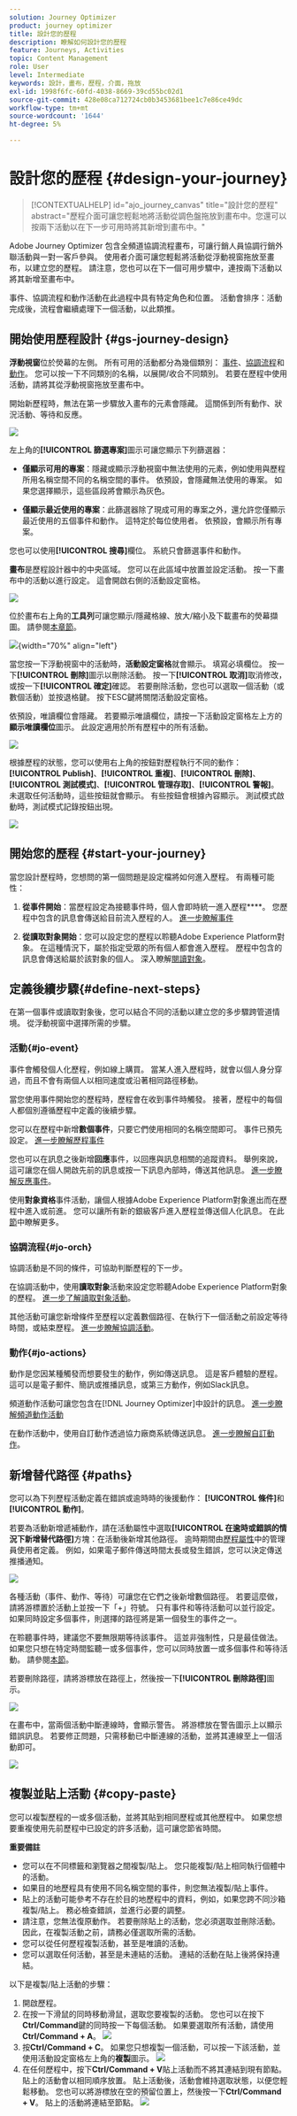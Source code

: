 ```yaml
---
solution: Journey Optimizer
product: journey optimizer
title: 設計您的歷程
description: 瞭解如何設計您的歷程
feature: Journeys, Activities
topic: Content Management
role: User
level: Intermediate
keywords: 設計，畫布，歷程，介面，拖放
exl-id: 1998f6fc-60fd-4038-8669-39cd55bc02d1
source-git-commit: 428e08ca712724cb0b3453681bee1c7e86ce49dc
workflow-type: tm+mt
source-wordcount: '1644'
ht-degree: 5%

---
```


# 設計您的歷程 {#design-your-journey}

>[!CONTEXTUALHELP]
>id="ajo_journey_canvas"
>title="設計您的歷程"
>abstract="歷程介面可讓您輕鬆地將活動從調色盤拖放到畫布中。您還可以按兩下活動以在下一步可用時將其新增到畫布中。"

Adobe Journey Optimizer 包含全頻道協調流程畫布，可讓行銷人員協調行銷外聯活動與一對一客戶參與。 使用者介面可讓您輕鬆將活動從浮動視窗拖放至畫布，以建立您的歷程。 請注意，您也可以在下一個可用步驟中，連按兩下活動以將其新增至畫布中。

事件、協調流程和動作活動在此過程中具有特定角色和位置。 活動會排序：活動完成後，流程會繼續處理下一個活動，以此類推。

## 開始使用歷程設計 {#gs-journey-design}

**浮動視窗**&#x200B;位於熒幕的左側。 所有可用的活動都分為幾個類別： [事件](#jo-event)、[協調流程](#jo-orch)和[動作](#jo-actions)。 您可以按一下不同類別的名稱，以展開/收合不同類別。 若要在歷程中使用活動，請將其從浮動視窗拖放至畫布中。

開始新歷程時，無法在第一步驟放入畫布的元素會隱藏。 這關係到所有動作、狀況活動、等待和反應。

![](assets/journey38.png)

左上角的&#x200B;**[!UICONTROL 篩選專案]**&#x200B;圖示可讓您顯示下列篩選器：

* **僅顯示可用的專案**：隱藏或顯示浮動視窗中無法使用的元素，例如使用與歷程所用名稱空間不同的名稱空間的事件。 依預設，會隱藏無法使用的專案。 如果您選擇顯示，這些區段將會顯示為灰色。

* **僅顯示最近使用的專案**：此篩選器除了現成可用的專案之外，還允許您僅顯示最近使用的五個事件和動作。 這特定於每位使用者。 依預設，會顯示所有專案。

您也可以使用&#x200B;**[!UICONTROL 搜尋]**&#x200B;欄位。 系統只會篩選事件和動作。

**畫布**&#x200B;是歷程設計器中的中央區域。 您可以在此區域中放置並設定活動。 按一下畫布中的活動以進行設定。 這會開啟右側的活動設定窗格。

![](assets/journey39.png)

位於畫布右上角的&#x200B;**工具列**&#x200B;可讓您顯示/隱藏格線、放大/縮小及下載畫布的熒幕擷圖。 請參閱[本章節](../building-journeys/journey-properties.md#timeout_and_error)。

<!--and show/hide timeout and error paths-->

![](assets/toolbar.png){width="70%" align="left"}

當您按一下浮動視窗中的活動時，**活動設定窗格**&#x200B;就會顯示。 填寫必填欄位。 按一下&#x200B;**[!UICONTROL 刪除]**&#x200B;圖示以刪除活動。 按一下&#x200B;**[!UICONTROL 取消]**&#x200B;取消修改，或按一下&#x200B;**[!UICONTROL 確定]**&#x200B;確認。 若要刪除活動，您也可以選取一個活動（或數個活動）並按退格鍵。 按下ESC鍵將關閉活動設定窗格。

依預設，唯讀欄位會隱藏。 若要顯示唯讀欄位，請按一下活動設定窗格左上方的&#x200B;**顯示唯讀欄位**&#x200B;圖示。 此設定適用於所有歷程中的所有活動。

![](assets/journey59bis.png)

根據歷程的狀態，您可以使用右上角的按鈕對歷程執行不同的動作： **[!UICONTROL Publish]**、**[!UICONTROL 重複]**、**[!UICONTROL 刪除]**、**[!UICONTROL 測試模式]**、**[!UICONTROL 管理存取]**、**[!UICONTROL 警報]**。 未選取任何活動時，這些按鈕就會顯示。 有些按鈕會根據內容顯示。 測試模式啟動時，測試模式記錄按鈕出現。

![](assets/journey41.png)

## 開始您的歷程 {#start-your-journey}

當您設計歷程時，您想問的第一個問題是設定檔將如何進入歷程。 有兩種可能性：

1. **從事件開始**：當歷程設定為接聽事件時，個人會即時統一進入歷程&#x200B;****。 您歷程中包含的訊息會傳送給目前流入歷程的人。 [進一步瞭解事件](../event/about-events.md)

1. **從讀取對象開始**：您可以設定您的歷程以聆聽Adobe Experience Platform對象。 在這種情況下，屬於指定受眾的所有個人都會進入歷程。 歷程中包含的訊息會傳送給屬於該對象的個人。 深入瞭解[閱讀對象](read-audience.md)。

## 定義後續步驟{#define-next-steps}

在第一個事件或讀取對象後，您可以結合不同的活動以建立您的多步驟跨管道情境。 從浮動視窗中選擇所需的步驟。

### 活動{#jo-event}

事件會觸發個人化歷程，例如線上購買。 當某人進入歷程時，就會以個人身分穿過，而且不會有兩個人以相同速度或沿著相同路徑移動。

當您使用事件開始您的歷程時，歷程會在收到事件時觸發。 接著，歷程中的每個人都個別遵循歷程中定義的後續步驟。

您可以在歷程中新增&#x200B;**數個事件**，只要它們使用相同的名稱空間即可。 事件已預先設定。 [進一步瞭解歷程事件](about-journey-activities.md#event-activities)

您也可以在訊息之後新增&#x200B;**回應**&#x200B;事件，以回應與訊息相關的追蹤資料。 舉例來說，這可讓您在個人開啟先前的訊息或按一下訊息內部時，傳送其他訊息。 [進一步瞭解反應事件](reaction-events.md)。

使用&#x200B;**對象資格**&#x200B;事件活動，讓個人根據Adobe Experience Platform對象進出而在歷程中進入或前進。 您可以讓所有新的銀級客戶進入歷程並傳送個人化訊息。 在此[節](audience-qualification-events.md)中瞭解更多。

### 協調流程{#jo-orch}

協調活動是不同的條件，可協助判斷歷程的下一步。

在協調活動中，使用&#x200B;**讀取對象**&#x200B;活動來設定您聆聽Adobe Experience Platform對象的歷程。 [進一步了解讀取對象活動](read-audience.md)。

其他活動可讓您新增條件至歷程以定義數個路徑、在執行下一個活動之前設定等待時間，或結束歷程。 [進一步瞭解協調活動](about-journey-activities.md#orchestration-activities)。

### 動作{#jo-actions}

動作是您因某種觸發而想要發生的動作，例如傳送訊息。 這是客戶體驗的歷程。 這可以是電子郵件、簡訊或推播訊息，或第三方動作，例如Slack訊息。

頻道動作活動可讓您包含在[!DNL Journey Optimizer]中設計的訊息。 [進一步瞭解頻道動作活動](journeys-message.md)

在動作活動中，使用自訂動作透過協力廠商系統傳送訊息。 [進一步瞭解自訂動作](about-journey-activities.md#action-activities)。

## 新增替代路徑 {#paths}

您可以為下列歷程活動定義在錯誤或逾時時的後援動作： **[!UICONTROL 條件]**&#x200B;和&#x200B;**[!UICONTROL 動作]**。

若要為活動新增遞補動作，請在活動屬性中選取&#x200B;**[!UICONTROL 在逾時或錯誤的情況下新增替代路徑]**&#x200B;方塊：在活動後新增其他路徑。 逾時期間由[歷程屬性](../building-journeys/journey-properties.md)中的管理員使用者定義。 例如，如果電子郵件傳送時間太長或發生錯誤，您可以決定傳送推播通知。

![](assets/journey42.png)

各種活動（事件、動作、等待）可讓您在它們之後新增數個路徑。 若要這麼做，請將游標置於活動上並按一下「+」符號。 只有事件和等待活動可以並行設定。 如果同時設定多個事件，則選擇的路徑將是第一個發生的事件之一。

在聆聽事件時，建議您不要無限期等待該事件。 這並非強制性，只是最佳做法。 如果您只想在特定時間監聽一或多個事件，您可以同時放置一或多個事件和等待活動。 請參閱[本節](../building-journeys/general-events.md#events-specific-time)。

若要刪除路徑，請將游標放在路徑上，然後按一下&#x200B;**[!UICONTROL 刪除路徑]**&#x200B;圖示。

![](assets/journey42ter.png)

在畫布中，當兩個活動中斷連線時，會顯示警告。 將游標放在警告圖示上以顯示錯誤訊息。 若要修正問題，只需移動已中斷連線的活動，並將其連線至上一個活動即可。

![](assets/canvas-disconnected.png)

## 複製並貼上活動 {#copy-paste}

您可以複製歷程的一或多個活動，並將其貼到相同歷程或其他歷程中。 如果您想要重複使用先前歷程中已設定的許多活動，這可讓您節省時間。

**重要備註**

* 您可以在不同標籤和瀏覽器之間複製/貼上。 您只能複製/貼上相同執行個體中的活動。
* 如果目的地歷程具有使用不同名稱空間的事件，則您無法複製/貼上事件。
* 貼上的活動可能參考不存在於目的地歷程中的資料，例如，如果您跨不同沙箱複製/貼上。 務必檢查錯誤，並進行必要的調整。
* 請注意，您無法復原動作。 若要刪除貼上的活動，您必須選取並刪除活動。 因此，在複製活動之前，請務必僅選取所需的活動。
* 您可以從任何歷程複製活動，甚至是唯讀的活動。
* 您可以選取任何活動，甚至是未連結的活動。 連結的活動在貼上後將保持連結。

以下是複製/貼上活動的步驟：

1. 開啟歷程。
1. 在按一下滑鼠的同時移動滑鼠，選取您要複製的活動。 您也可以在按下&#x200B;**Ctrl/Command**&#x200B;鍵的同時按一下每個活動。 如果要選取所有活動，請使用&#x200B;**Ctrl/Command + A**。
   ![](assets/copy-paste1.png)
1. 按&#x200B;**Ctrl/Command + C**。
如果您只想複製一個活動，可以按一下該活動，並使用活動設定窗格左上角的**複製**圖示。
   ![](assets/copy-paste2.png)
1. 在任何歷程中，按下&#x200B;**Ctrl/Command + V**&#x200B;貼上活動而不將其連結到現有節點。 貼上的活動會以相同順序放置。 貼上活動後，活動會維持選取狀態，以便您輕鬆移動。 您也可以將游標放在空的預留位置上，然後按一下&#x200B;**Ctrl/Command + V**。 貼上的活動將連結至節點。
   ![](assets/copy-paste3.png)
